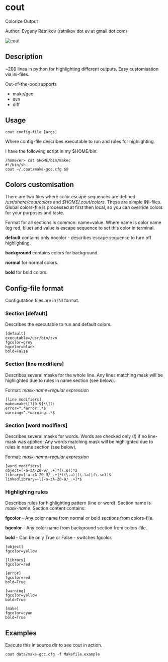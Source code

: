 # cout
Colorize Output

Author: Evgeny Ratnikov (ratnikov dot ev at gmail dot com)

![cout](https://user-images.githubusercontent.com/22714/147844367-d1557543-fc76-42cb-b4a9-d146d6fdc6b4.png)

## Description

~200 lines in python for highlighting different outputs.
Easy customisation via ini-files.

Out-of-the-box supports
- make/gcc
- svn
- diff


## Usage

```
cout config-file [args]
```

Where config-file describes executable to run and rules for highlighting.

I have the following script in my $HOME/bin:

```
/home/er> cat $HOME/bin/makec
#!/bin/sh
cout ~/.cout/make-gcc.cfg $@
```

## Colors customisation

There are two files where color escape sequences are defined:
*/usr/share/cout/colors* and *$HOME/.cout/colors*. These are simple INI-files.
Global colors-file is processed at first then local, so you can override
colors for your purposes and taste.

Format for all sections is common: name=value. Where name is color name
(eg red, blue) and value is escape sequence to set this color in terminal.

**default** contains only nocolor - describes escape sequence to turn off
highlighting.

**background** contains colors for background.

**normal** for normal colors.

**bold** for bold colors.


## Config-file format

Configutation files are in INI format.

### Section [default]

Describes the executable to run and default colors.

```
[default]
executable=/usr/bin/svn
fgcolor=grey
bgcolor=black
bold=False
```

### Section [line modifiers]

Describes several masks for the whole line. Any lines matching mask will
be highlighted due to rules in name section (see below).

Format: *mask-name*=*regular expression*

```
[line modifiers]
make=make\[?[0-9]*\]?:
error=^.*error:.*$
warning=^.*warning:.*$
```

### Section [word modifiers]

Describes several masks for words. Words are checked only (!) if no line-mask
was applied. Any words matching mask will be highlighted due to rules in name
section (see below).

Format: *mask-name*=*regular expression*

```
[word modifiers]
object=[-a-zA-Z0-9/_.+]*(\.o):*$
library=[-a-zA-Z0-9/_.+]*((\.a)|(\.la)|(\.so))$
linkedlibrary=-l[-a-zA-Z0-9/_.+]*$
```

### Highlighing rules

Describes rules for highlighting pattern (line or word).
Section name is *mask-name*.
Section content contains:

**fgcolor** - Any color name from normal or bold sections from colors-file.

**bgcolor** - Any color name from background section from colors-file.

**bold** - Can be only True or False - switches fgcolor.

```
[object]
fgcolor=yellow

[library]
fgcolor=red

[error]
fgcolor=red
bold=True

[warning]
fgcolor=yellow
bold=True

[make]
fgcolor=cyan
bold=True
```

## Examples

Execute this in source dir to see cout in action.

```
cout data/make-gcc.cfg -f Makefile.example
```
